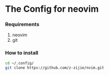 # The Config for neovim

### Requirements
1. neovim
2. git

### How to install
```sh
cd ~/.config/
git clone https://github.com/z-zijie/nvim.git
```
